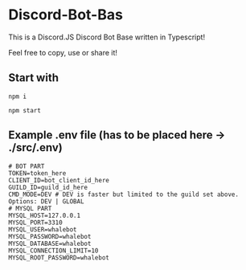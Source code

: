 # Discord-Bot-Bas

This is a Discord.JS Discord Bot Base written in Typescript!

Feel free to copy, use or share it!

## Start with

```console
npm i
```

```console
npm start
```

## Example .env file (has to be placed here -> ./src/.env)

```env
# BOT PART
TOKEN=token_here
CLIENT_ID=bot_client_id_here
GUILD_ID=guild_id_here
CMD_MODE=DEV # DEV is faster but limited to the guild set above. Options: DEV | GLOBAL
# MYSQL PART
MYSQL_HOST=127.0.0.1
MYSQL_PORT=3310
MYSQL_USER=whalebot
MYSQL_PASSWORD=whalebot
MYSQL_DATABASE=whalebot
MYSQL_CONNECTION_LIMIT=10
MYSQL_ROOT_PASSWORD=whalebot
```

